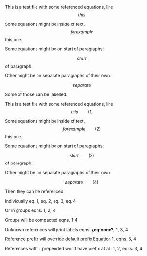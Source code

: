 This is a test file with some referenced equations, line $$ this $$

Some equations might be inside of text, $$ for example $$ this one.

Some equations might be on start of paragraphs:

$$ start $$ of paragraph.

Other might be on separate paragraphs of their own:

$$ separate $$

Some of those can be labelled:

This is a test file with some referenced equations, line
$$ this \qquad(1)$$

Some equations might be inside of text, $$ for example \qquad(2)$$ this
one.

Some equations might be on start of paragraphs:

$$ start \qquad(3)$$ of paragraph.

Other might be on separate paragraphs of their own:

$$ separate \qquad(4)$$

Then they can be referenced:

Individually eq. 1, eq. 2, eq. 3, eq. 4

Or in groups eqns. 1, 2, 4

Groups will be compacted eqns. 1-4

Unknown references will print labels eqns. **¿eq:none?**, 1, 3, 4

Reference prefix will override default prefix Equation 1, eqns. 3, 4

References with `-` prepended won't have prefix at all: 1, 2, eqns. 3, 4
